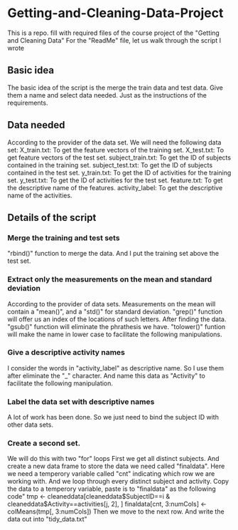 # Getting-and-Cleaning-Data-Project
This is a repo. fill with required files of the course project of the "Getting and Cleaning Data"
For the "ReadMe" file, let us walk through the script I wrote
## Basic idea
The basic idea of the script is the merge the train data and test data. Give them a name and select data needed. Just as the instructions of the requirements.
## Data needed
According to the provider of the data set. We will need the following data set:
X_train.txt: To get the feature vectors of the training set.
X_test.txt: To get feature vectors of the test set.
subject_train.txt: To get the ID of subjects contained in the training set.
subject_test.txt: To get the ID of subjects contained in the test set.
y_train.txt: To get the ID of activities for the training set.
y_test.txt: To get the ID of activities for the test set.
feature.txt: To get the descriptive name of the features.
activity_label: To get the descriptive name of the activities.
## Details of the script
### Merge the training and test sets
"rbind()" function to merge the data. And I put the training set above the test set.
### Extract only the measurements on the mean and standard deviation
According to the provider of data sets. Measurements on the mean will contain a "mean()", and a "std()" for standard deviation.
"grep()" function will offer us an index of the locations of such letters.
After finding the data.
"gsub()" function will eliminate the phrathesis we have. 
"tolower()" funtion will make the name in lower case to facilitate the following manipulations.
### Give a descriptive activity names
I consider the words in "activity_label" as descriptive name. So I use them after eliminate the "_" character.
And name this data as "Activity" to facilitate the following manipulation.
### Label the data set with descriptive names
A lot of work has been done. So we just need to bind the subject ID with other data sets.
### Create a second set.
We will do this with two "for" loops
First we get all distinct subjects.
And create a new data frame to store the data we need called "finaldata".
Here we need a temperory variable called "cnt" indicating which row we are working with.
And we loop through every distinct subject and activity.
Copy the data to a temperory variable, paste is to "finaldata" as the following code"
    tmp <- cleaneddata[cleaneddata$SubjectID==i & cleaneddata$Activity==activities[j, 2], ]
    finaldata[cnt, 3:numCols] <- colMeans(tmp[, 3:numCols])
Then we move to the next row.
And write the data out into "tidy_data.txt"


